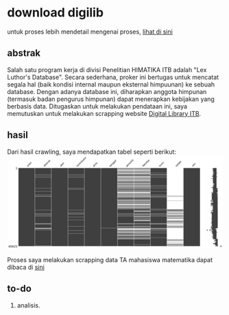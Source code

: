 # download digilib
untuk proses lebih mendetail mengenai proses, [lihat di sini](https://nbviewer.jupyter.org/github/kekavigi/kegabutan/blob/master/download%20digilib/main.ipynb)

## abstrak
Salah satu program kerja di divisi Penelitian HIMATIKA ITB adalah \"Lex Luthor's Database\". Secara sederhana, proker ini bertugas untuk mencatat segala hal (baik kondisi internal maupun eksternal himpuunan) ke sebuah database. Dengan adanya database ini, diharapkan anggota himpunan (termasuk badan pengurus himpunan) dapat menerapkan kebijakan yang berbasis data. Ditugaskan untuk melakukan pendataan ini, saya memutuskan untuk melakukan scrapping website [Digital Library ITB](www.digilib.itb.ac.id).

## hasil
Dari hasil crawling, saya mendapatkan tabel seperti berikut:
![Kondisi CSV](na_matrix.png)

Proses saya melakukan scrapping data TA mahasiswa matematika dapat dibaca di [sini](main.ipynb)

## to-do
1. analisis.

